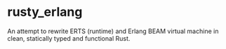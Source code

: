 rusty_erlang
============

An attempt to rewrite ERTS (runtime) and Erlang BEAM virtual machine in clean, statically typed and functional Rust.
